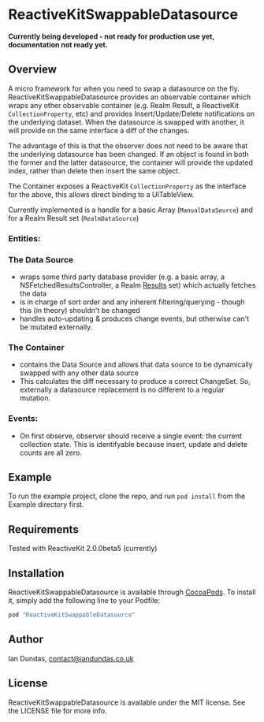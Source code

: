 # ReactiveKitSwappableDatasource

__Currently being developed - not ready for production use yet, documentation not ready yet.__

## Overview

A micro framework for when you need to swap a datasource on the fly. ReactiveKitSwappableDatasource provides an observable container which wraps any other observable container (e.g. Realm Result, a ReactiveKit `CollectionProperty`, etc) and provides Insert/Update/Delete notifications on the underlying dataset. When the datasource is swapped with another, it will provide on the same interface a diff of the changes.

The advantage of this is that the observer does not need to be aware that the underlying datasource has been changed. If an object is found in both the former and the latter datasource, the container will provide the updated index, rather than delete then insert the same object.

The Container exposes a ReactiveKit `CollectionProperty` as the interface for the above, this allows direct binding to a UITableView.

Currently implemented is a handle for a basic Array (`ManualDataSource`) and for a Realm Result set (`RealmDataSource`)

### Entities:

### The Data Source

- wraps some third party database provider (e.g. a basic array, a NSFetchedResultsController, a Realm [Results](https://realm.io/docs/swift/latest/api/Classes/Results.html) set) which actually fetches the data
- is in charge of sort order and any inherent filtering/querying - though this (in theory) shouldn't be changed
- handles auto-updating & produces change events, but otherwise can't be mutated externally.

### The Container

- contains the Data Source and allows that data source to be dynamically swapped with any other data source
- This calculates the diff necessary to produce a correct ChangeSet. So, externally a datasource replacement is no different to a regular mutation.

### Events:

- On first observe, observer should receive a single event: the current collection state. This is identifyable because insert, update and delete counts are all zero.


## Example

To run the example project, clone the repo, and run `pod install` from the Example directory first.

## Requirements

Tested with ReactiveKit 2.0.0beta5 (currently)
## Installation

ReactiveKitSwappableDatasource is available through [CocoaPods](http://cocoapods.org). To install
it, simply add the following line to your Podfile:

```ruby
pod "ReactiveKitSwappableDatasource"
```

## Author

Ian Dundas, contact@iandundas.co.uk

## License

ReactiveKitSwappableDatasource is available under the MIT license. See the LICENSE file for more info.
